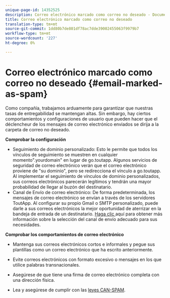 ```yaml
---
unique-page-id: 14352525
description: Correo electrónico marcado como correo no deseado - Documentos de marketing - Documentación del producto
title: Correo electrónico marcado como correo no deseado
translation-type: tm+mt
source-git-commit: 1dd80b7de801df78ac7dde39002455063f9979b7
workflow-type: tm+mt
source-wordcount: '227'
ht-degree: 0%

---
```



# Correo electrónico marcado como correo no deseado {#email-marked-as-spam}

Como compañía, trabajamos arduamente para garantizar que nuestras tasas de entregabilidad se mantengan altas. Sin embargo, hay ciertos comportamientos y configuraciones de usuario que pueden hacer que el déclencheur de los mensajes de correo electrónico enviados se dirija a la carpeta de correo no deseado.

**Comprobar la configuración**

* Seguimiento de dominio personalizado: Esto le permite que todos los vínculos de seguimiento se muestren en cualquier momento&quot;.yourdomain&quot; en lugar de go.toutapp. Algunos servicios de seguridad de correo electrónico verán que el correo electrónico proviene de &quot;su dominio&quot;, pero se redirecciona el vínculo a go.toutapp. Al implementar el seguimiento de vínculos de dominio personalizados, sus correos electrónicos parecerán legítimos y tendrán una mayor probabilidad de llegar al buzón del destinatario.
* Canal de Envío de correo electrónico: De forma predeterminada, los mensajes de correo electrónico se envían a través de los servidores ToutApp. Al configurar su propio Gmail o SMTP personalizado, puede darle a sus correos electrónicos la mejor oportunidad de aterrizar en la bandeja de entrada de un destinatario. [Haga clic ](https://nation.marketo.com/docs/DOC-5080) aquí para obtener más información sobre la selección del canal de envío adecuado para sus necesidades.

**Comprobar los comportamientos de correo electrónico**

* Mantenga sus correos electrónicos cortos e informales y pegue sus plantillas como un correo electrónico que ha escrito anteriormente.

* Evite correos electrónicos con formato excesivo o mensajes en los que utilice palabras transnacionales.

* Asegúrese de que tiene una firma de correo electrónico completa con una dirección física.

* Lea y asegúrese de cumplir con las [leyes CAN-SPAM](https://www.ftc.gov/tips-advice/business-center/guidance/can-spam-act-compliance-guide-business).

